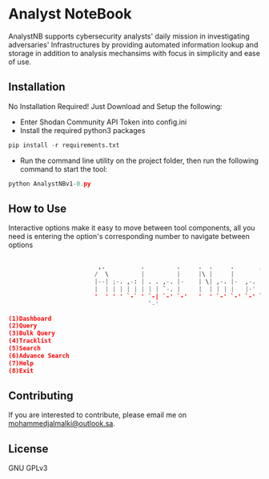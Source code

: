 # Analyst NoteBook

AnalystNB supports cybersecurity analysts' daily mission in investigating adversaries' Infrastructures by providing automated information lookup and storage in addition to analysis mechansims with focus in simplicity and ease of use.

## Installation

No Installation Required! Just Download and Setup the following:
- Enter Shodan Community API Token into config.ini
- Install the required python3 packages

```python
pip install -r requirements.txt
```
- Run the command line utility on the project folder, then run the following command to start the tool:

```python
python AnalystNBv1-0.py
```


## How to Use

Interactive options make it easy to move between tool components, all you need is entering the option's corresponding number to navigate between options
```python

                         ,.          .         .     .  .     .       ,-.          ,
                        /  \         |         |     |\ |     |       |  )         |
                        |--| ;-. ,-: | . . ,-. |-    | \| ,-. |-  ,-. |-<  ,-. ,-. | ,
                        |  | | | | | | | | `-. |     |  | | | |   |-' |  ) | | | | |<
                        '  ' ' ' `-` ' `-| `-' `-'   '  ' `-' `-' `-' `-'  `-' `-' ' `
                                       `-'

(1)Dashboard
(2)Query
(3)Bulk Query
(4)Tracklist
(5)Search
(6)Advance Search
(7)Help
(8)Exit
```

## Contributing
If you are interested to contribute, please email me on mohammedjalmalki@outlook.sa. 




## License
GNU GPLv3

